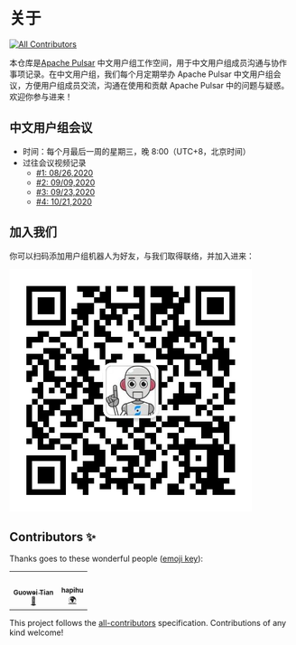 # 关于
<!-- ALL-CONTRIBUTORS-BADGE:START - Do not remove or modify this section -->
[![All Contributors](https://img.shields.io/badge/all_contributors-2-orange.svg?style=flat-square)](#contributors-)
<!-- ALL-CONTRIBUTORS-BADGE:END -->

本仓库是[Apache Pulsar](http://github.com/apache/pulsar/) 中文用户组工作空间，用于中文用户组成员沟通与协作事项记录。在中文用户组，我们每个月定期举办 Apache Pulsar 中文用户组会议，方便用户组成员交流，沟通在使用和贡献 Apache Pulsar 中的问题与疑惑。欢迎你参与进来！


## 中文用户组会议

- 时间：每个月最后一周的星期三，晚 8:00（UTC+8，北京时间）
- 过往会议视频记录
	- [#1: 08/26,2020](https://github.com/streamnative/pulsar-community-loc-cn/issues/1)
	- [#2: 09/09,2020](https://github.com/streamnative/pulsar-community-loc-cn/issues/2)
	- [#3: 09/23,2020](https://github.com/streamnative/pulsar-community-loc-cn/issues/5)
	- [#4: 10/21,2020](https://github.com/streamnative/pulsar-community-loc-cn/issues/7)

## 加入我们

你可以扫码添加用户组机器人为好友，与我们取得联络，并加入进来：

<img src="./streamnative-bot.jpeg">


## Contributors ✨

Thanks goes to these wonderful people ([emoji key](https://allcontributors.org/docs/en/emoji-key)):

<!-- ALL-CONTRIBUTORS-LIST:START - Do not remove or modify this section -->
<!-- prettier-ignore-start -->
<!-- markdownlint-disable -->
<table>
  <tr>
    <td align="center"><a href="https://github.com/Tango2018cc"><img src="https://avatars.githubusercontent.com/u/76191133?v=4?s=100" width="100px;" alt=""/><br /><sub><b>Guowei Tian</b></sub></a><br /><a href="#blog-Tango2018cc" title="Blogposts">📝</a></td>
    <td align="center"><a href="https://github.com/hapihu"><img src="https://avatars.githubusercontent.com/u/20364527?v=4?s=100" width="100px;" alt=""/><br /><sub><b>hapihu</b></sub></a><br /><a href="#translation-hapihu" title="Translation">🌍</a></td>
  </tr>
</table>

<!-- markdownlint-restore -->
<!-- prettier-ignore-end -->

<!-- ALL-CONTRIBUTORS-LIST:END -->

This project follows the [all-contributors](https://github.com/all-contributors/all-contributors) specification. Contributions of any kind welcome!